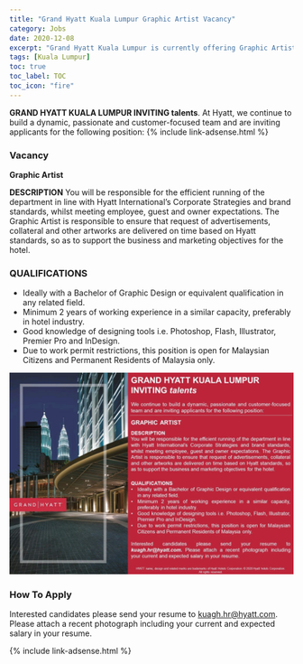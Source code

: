 ```yaml
---
title: "Grand Hyatt Kuala Lumpur Graphic Artist Vacancy" 
category: Jobs 
date: 2020-12-08
excerpt: "Grand Hyatt Kuala Lumpur is currently offering Graphic Artist position" 
tags: [Kuala Lumpur] 
toc: true 
toc_label: TOC 
toc_icon: "fire" 
--- 
```


**GRAND HYATT KUALA LUMPUR INVITING talents**.
At Hyatt, we continue to build a dynamic, passionate and customer-focused team and are inviting applicants for the following position:
{% include link-adsense.html %} 

### Vacancy
**Graphic Artist**

**DESCRIPTION**
You will be responsible for the efficient running of the department in line with Hyatt International’s Corporate Strategies and brand standards,
whilst meeting employee, guest and owner expectations. The Graphic
Artist is responsible to ensure that request of advertisements, collateral
and other artworks are delivered on time based on Hyatt standards, so
as to support the business and marketing objectives for the hotel.

### QUALIFICATIONS
- Ideally with a Bachelor of Graphic Design or equivalent qualification in any related field.
- Minimum 2 years of working experience in a similar capacity,
preferably in hotel industry.
- Good knowledge of designing tools i.e. Photoshop, Flash, Illustrator,
Premier Pro and InDesign.
- Due to work permit restrictions, this position is open for Malaysian
Citizens and Permanent Residents of Malaysia only.

![Grand Hyatt KL Graphic Artist Jobs!](/assets/images/2020-12/grand-hyatt-kuala-lumpur-graphic-artist-vacancy.jpg "Grand Hyatt KL Graphic Artist Jobs")

### How To Apply
Interested candidates please send your resume to kuagh.hr@hyatt.com. Please attach a recent photograph including your current and expected salary in your resume.

{% include link-adsense.html %} 